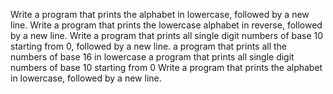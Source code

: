 Write a program that prints the alphabet in lowercase, followed by a new line.
Write a program that prints the lowercase alphabet in reverse, followed by a new line.
Write a program that prints all single digit numbers of base 10 starting from 0, followed by a new line.
a program that prints all the numbers of base 16 in lowercase
a program that prints all single digit numbers of base 10 starting from 0
Write a program that prints the alphabet in lowercase, followed by a new line.
